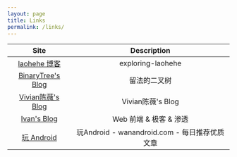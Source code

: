 ```yaml
---
layout: page
title: Links
permalink: /links/
---
```


|  Site  |  Description  |
| :-------------: | :-------------: |
| [laohehe 博客](https://www.laohehe.cn/) | exploring-laohehe |
| [BinaryTree's Blog](https://wbinarytree.github.io/) | 留法的二叉树 | 
| [Vivian陈薇's Blog](http://www.vivianchen.cn/) | Vivian陈薇's Blog |
| [Ivan's Blog](http://blog.yfgeek.com/) | Web 前端 & 极客 & 渗透 | 
| [玩 Android](http://wanandroid.com/) | 玩Android - wanandroid.com - 每日推荐优质文章 |